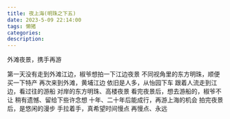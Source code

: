 ```yaml
---
title: 夜上海(明珠之下五)
date: 2023-5-09 22:14:00
tags: 懒猪
categories:
description:
---
```

外滩夜景，携手再游
<!--more-->
第一天没有走到外滩江边，椒爷想拍一下江边夜景
不同视角里的东方明珠，顺便买一下特产
再次来到外滩，黄埔江边
依旧是人多，从怡园下车
跟着人流走到江边，看过往的游船
对岸的东方明珠、高楼夜景
看完夜景后，想去游船的，椒爷不让
稍有遗憾、留给下些许念想
十年、二十年后能成行，再游上海的机会
拍完夜景后，是悠闲的漫步
手拉着手，真希望时间慢点
再慢点、永远
